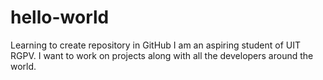 # hello-world
Learning to create repository in GitHub
I am an aspiring student of UIT RGPV. I want to work on projects along with all the developers around the world.
